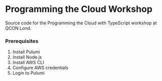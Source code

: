 # Programming the Cloud Workshop

Source code for the Programming the Cloud with TypeScript workshop at QCON Lond.

### Prerequisites

1. Install Pulumi
2. Install Node.js
3. Install AWS CLI
4. Configure AWS credentials
5. Login to Pulumi

